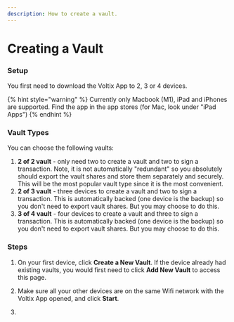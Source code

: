 ```yaml
---
description: How to create a vault.
---
```


# Creating a Vault

### Setup

You first need to download the Voltix App to 2, 3 or 4 devices.&#x20;

{% hint style="warning" %}
Currently only Macbook (M1), iPad and iPhones are supported. Find the app in the app stores (for Mac, look under "iPad Apps")
{% endhint %}

### Vault Types

You can choose the following vaults:

1. **2 of 2 vault** - only need two to create a vault and two to sign a transaction. Note, it is not automatically "redundant" so you absolutely should export the vault shares and store them separately and securely. This will be the most popular vault type since it is the most convenient.&#x20;
2. **2 of 3 vault** - three devices to create a vault and two to sign a transaction. This is automatically backed (one device is the backup) so you don't need to export vault shares. But you may choose to do this.&#x20;
3. **3 of 4 vault** - four devices to create a vault and three to sign a transaction. This is automatically backed (one device is the backup) so you don't need to export vault shares. But you may choose to do this.&#x20;

### Steps

1. On your first device, click **Create a New Vault**. If the device already had existing vaults, you would first need to click **Add New Vault** to access this page.
   
2. Make sure all your other devices are on the same Wifi network with the Voltix App opened, and click **Start**.

3. 
